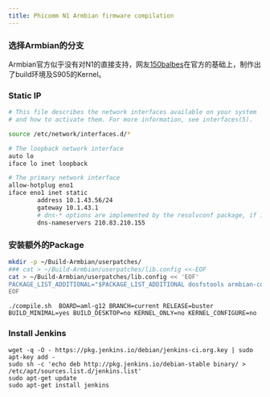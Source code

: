 ```yaml
---
title: Phicomm N1 Armbian firmware compilation
---
```


### 选择Armbian的分支

Armbian官方似乎没有对N1的直接支持，网友[150balbes](https://github.com/150balbes/)在官方的基础上，制作出了build环境及S905的Kernel。

### Static IP

```bash
# This file describes the network interfaces available on your system
# and how to activate them. For more information, see interfaces(5).

source /etc/network/interfaces.d/*

# The loopback network interface
auto lo
iface lo inet loopback

# The primary network interface
allow-hotplug eno1
iface eno1 inet static
        address 10.1.43.56/24
        gateway 10.1.43.1
        # dns-* options are implemented by the resolvconf package, if installed
        dns-nameservers 210.83.210.155
```



### 安装额外的Package

```bash
mkdir -p ~/Build-Armbian/userpatches/
### cat > ~/Build-Armbian/userpatches/lib.config <<-EOF
cat > ~/Build-Armbian/userpatches/lib.config << 'EOF'
PACKAGE_LIST_ADDITIONAL="$PACKAGE_LIST_ADDITIONAL dosfstools armbian-config" # additional packages
EOF
```

```
./compile.sh  BOARD=aml-g12 BRANCH=current RELEASE=buster BUILD_MINIMAL=yes BUILD_DESKTOP=no KERNEL_ONLY=no KERNEL_CONFIGURE=no
```

### Install Jenkins
```
wget -q -O - https://pkg.jenkins.io/debian/jenkins-ci.org.key | sudo apt-key add -
sudo sh -c 'echo deb http://pkg.jenkins.io/debian-stable binary/ > /etc/apt/sources.list.d/jenkins.list'
sudo apt-get update
sudo apt-get install jenkins
```

